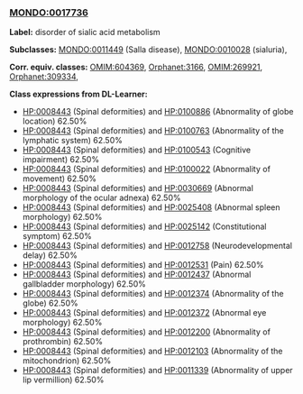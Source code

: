 
### [MONDO:0017736](http://purl.obolibrary.org/obo/MONDO_0017736)
**Label:** disorder of sialic acid metabolism

**Subclasses:** [MONDO:0011449](http://purl.obolibrary.org/obo/MONDO_0011449) (Salla disease), [MONDO:0010028](http://purl.obolibrary.org/obo/MONDO_0010028) (sialuria), 

**Corr. equiv. classes:** [OMIM:604369](http://purl.obolibrary.org/obo/OMIM_604369), [Orphanet:3166](http://www.orpha.net/ORDO/Orphanet_3166), [OMIM:269921](http://purl.obolibrary.org/obo/OMIM_269921), [Orphanet:309334](http://www.orpha.net/ORDO/Orphanet_309334), 

**Class expressions from DL-Learner:**

- [HP:0008443](http://purl.obolibrary.org/obo/HP_0008443) (Spinal deformities) and [HP:0100886](http://purl.obolibrary.org/obo/HP_0100886) (Abnormality of globe location) 62.50%
- [HP:0008443](http://purl.obolibrary.org/obo/HP_0008443) (Spinal deformities) and [HP:0100763](http://purl.obolibrary.org/obo/HP_0100763) (Abnormality of the lymphatic system) 62.50%
- [HP:0008443](http://purl.obolibrary.org/obo/HP_0008443) (Spinal deformities) and [HP:0100543](http://purl.obolibrary.org/obo/HP_0100543) (Cognitive impairment) 62.50%
- [HP:0008443](http://purl.obolibrary.org/obo/HP_0008443) (Spinal deformities) and [HP:0100022](http://purl.obolibrary.org/obo/HP_0100022) (Abnormality of movement) 62.50%
- [HP:0008443](http://purl.obolibrary.org/obo/HP_0008443) (Spinal deformities) and [HP:0030669](http://purl.obolibrary.org/obo/HP_0030669) (Abnormal morphology of the ocular adnexa) 62.50%
- [HP:0008443](http://purl.obolibrary.org/obo/HP_0008443) (Spinal deformities) and [HP:0025408](http://purl.obolibrary.org/obo/HP_0025408) (Abnormal spleen morphology) 62.50%
- [HP:0008443](http://purl.obolibrary.org/obo/HP_0008443) (Spinal deformities) and [HP:0025142](http://purl.obolibrary.org/obo/HP_0025142) (Constitutional symptom) 62.50%
- [HP:0008443](http://purl.obolibrary.org/obo/HP_0008443) (Spinal deformities) and [HP:0012758](http://purl.obolibrary.org/obo/HP_0012758) (Neurodevelopmental delay) 62.50%
- [HP:0008443](http://purl.obolibrary.org/obo/HP_0008443) (Spinal deformities) and [HP:0012531](http://purl.obolibrary.org/obo/HP_0012531) (Pain) 62.50%
- [HP:0008443](http://purl.obolibrary.org/obo/HP_0008443) (Spinal deformities) and [HP:0012437](http://purl.obolibrary.org/obo/HP_0012437) (Abnormal gallbladder morphology) 62.50%
- [HP:0008443](http://purl.obolibrary.org/obo/HP_0008443) (Spinal deformities) and [HP:0012374](http://purl.obolibrary.org/obo/HP_0012374) (Abnormality of the globe) 62.50%
- [HP:0008443](http://purl.obolibrary.org/obo/HP_0008443) (Spinal deformities) and [HP:0012372](http://purl.obolibrary.org/obo/HP_0012372) (Abnormal eye morphology) 62.50%
- [HP:0008443](http://purl.obolibrary.org/obo/HP_0008443) (Spinal deformities) and [HP:0012200](http://purl.obolibrary.org/obo/HP_0012200) (Abnormality of prothrombin) 62.50%
- [HP:0008443](http://purl.obolibrary.org/obo/HP_0008443) (Spinal deformities) and [HP:0012103](http://purl.obolibrary.org/obo/HP_0012103) (Abnormality of the mitochondrion) 62.50%
- [HP:0008443](http://purl.obolibrary.org/obo/HP_0008443) (Spinal deformities) and [HP:0011339](http://purl.obolibrary.org/obo/HP_0011339) (Abnormality of upper lip vermillion) 62.50%


